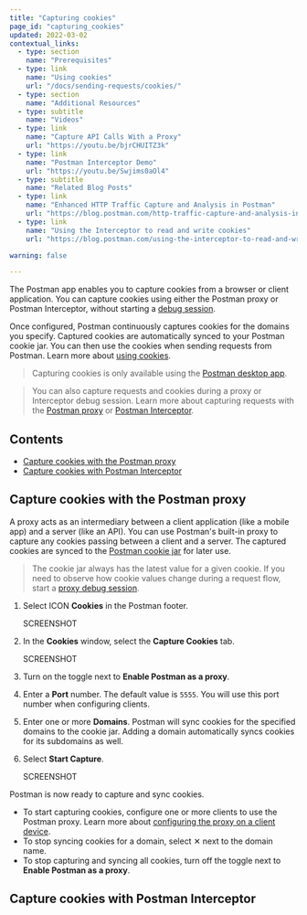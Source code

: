 ```yaml
---
title: "Capturing cookies"
page_id: "capturing_cookies"
updated: 2022-03-02
contextual_links:
  - type: section
    name: "Prerequisites"
  - type: link
    name: "Using cookies"
    url: "/docs/sending-requests/cookies/"
  - type: section
    name: "Additional Resources"
  - type: subtitle
    name: "Videos"
  - type: link
    name: "Capture API Calls With a Proxy"
    url: "https://youtu.be/bjrCHUITZ3k"
  - type: link
    name: "Postman Interceptor Demo"
    url: "https://youtu.be/Swjims0aOl4"
  - type: subtitle
    name: "Related Blog Posts"
  - type: link
    name: "Enhanced HTTP Traffic Capture and Analysis in Postman"
    url: "https://blog.postman.com/http-traffic-capture-and-analysis-in-postman/"
  - type: link
    name: "Using the Interceptor to read and write cookies"
    url: "https://blog.postman.com/using-the-interceptor-to-read-and-write-cookies/"

warning: false

---
```


The Postman app enables you to capture cookies from a browser or client application. You can capture cookies using either the Postman proxy or Postman Interceptor, without starting a [debug session](/docs/sending-requests/capturing-request-data/capture-overview/).

Once configured, Postman continuously captures cookies for the domains you specify. Captured cookies are automatically synced to your Postman cookie jar. You can then use the cookies when sending requests from Postman. Learn more about [using cookies](/docs/sending-requests/cookies/).

> Capturing cookies is only available using the [Postman desktop app](/docs/getting-started/installation-and-updates/#web-limitations).

> You can also capture requests and cookies during a proxy or Interceptor debug session. Learn more about capturing requests with the [Postman proxy](/docs/sending-requests/capturing-request-data/capturing-http-requests/) or [Postman Interceptor](/docs/sending-requests/capturing-request-data/interceptor/).

## Contents

* [Capture cookies with the Postman proxy](#capture-cookies-with-the-postman-proxy)
* [Capture cookies with Postman Interceptor](#capture-cookies-with-postman-interceptor)

## Capture cookies with the Postman proxy

A proxy acts as an intermediary between a client application (like a mobile app) and a server (like an API). You can use Postman's built-in proxy to capture any cookies passing between a client and a server. The captured cookies are synced to the [Postman cookie jar](/docs/sending-requests/cookies/) for later use.

> The cookie jar always has the latest value for a given cookie. If you need to observe how cookie values change during a request flow, start a [proxy debug session](/docs/sending-requests/capturing-request-data/capturing-http-requests/).

1. Select ICON **Cookies** in the Postman footer.

    SCREENSHOT

1. In the **Cookies** window, select the **Capture Cookies** tab.

    SCREENSHOT

1. Turn on the toggle next to **Enable Postman as a proxy**.
1. Enter a **Port** number. The default value is `5555`. You will use this port number when configuring clients.
1. Enter one or more **Domains**. Postman will sync cookies for the specified domains to the cookie jar. Adding a domain automatically syncs cookies for its subdomains as well.
1. Select **Start Capture**.

    SCREENSHOT

Postman is now ready to capture and sync cookies.

* To start capturing cookies, configure one or more clients to use the Postman proxy. Learn more about [configuring the proxy on a client device](/docs/sending-requests/capturing-request-data/capturing-http-requests/#step-3-configure-the-proxy-on-a-client-device).
* To stop syncing cookies for a domain, select &#10005; next to the domain name.
* To stop capturing and syncing all cookies, turn off the toggle next to **Enable Postman as a proxy**.

## Capture cookies with Postman Interceptor



